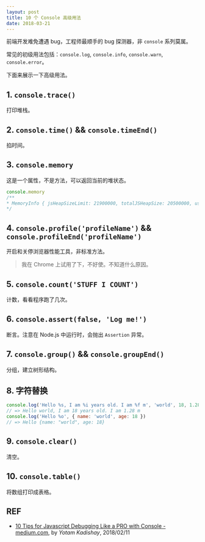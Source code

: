 ```yaml
---
layout: post
title: 10 个 Console 高级用法
date: 2018-03-21
---
```


前端开发难免遭遇 bug，工程师最顺手的 bug 探测器，非 `console` 系列莫属。

常见的初级用法包括：`console.log`, `console.info`, `console.warn`, `console.error`。

下面来展示一下高级用法。

## 1. `console.trace()`

打印堆栈。

## 2. `console.time()` && `console.timeEnd()`

掐时间。

## 3. `console.memory`

这是一个属性，不是方法，可以返回当前的堆状态。

```js
console.memory
/**
* MemoryInfo { jsHeapSizeLimit: 21900000, totalJSHeapSize: 20500000, usedJSHeapSize: 19300000 }
*/
```

## 4. `console.profile('profileName')` && `console.profileEnd('profileName')`

开启和关停浏览器性能工具，非标准方法。

> 我在 Chrome 上试用了下，不好使。不知道什么原因。

## 5. `console.count('STUFF I COUNT')`

计数，看看程序跑了几次。

## 6. `console.assert(false, 'Log me!')`

断言。注意在 Node.js 中运行时，会抛出 `Assertion` 异常。

## 7. `console.group()` && `console.groupEnd()`

分组，建立树形结构。

## 8. 字符替换

```js
console.log('Hello %s, I am %i years old. I am %f m', 'world', 18, 1.28)
// => Hello world, I am 18 years old. I am 1.28 m
console.log('Hello %o', { name: 'world', age: 18 })
// => Hello {name: "world", age: 18}
```

## 9. `console.clear()`

清空。

## 10. `console.table()`

将数组打印成表格。

## REF

- [10 Tips for Javascript Debugging Like a PRO with Console - medium.com][medium], by *Yotam Kadishay*, 2018/02/11

[medium]: https://medium.com/appsflyer/10-tips-for-javascript-debugging-like-a-pro-with-console-7140027eb5f6
